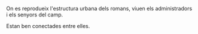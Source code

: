 On es reprodueix l'estructura urbana dels romans, viuen els administradors i els senyors del camp.

Estan ben conectades entre elles.